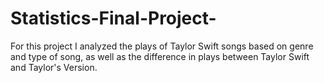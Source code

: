 # Statistics-Final-Project-
For this project I analyzed the plays of Taylor Swift songs based on genre and type of song, as well as the difference in plays between Taylor Swift and Taylor's Version. 
